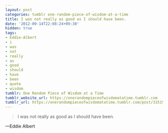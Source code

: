 ```yaml
---
layout: post
categories: tumblr one-random-piece-of-wisdom-at-a-time
title: I was not really as good as I should have been.
date: '2012-09-14T22:08:24+09:30'
hidden: true
tags:
- Eddie-Albert
- i
- was
- not
- really
- as
- good
- should
- have
- been
- quote
- wisdom
tumblr: One Random Piece of Wisdom at a Time
tumblr_website_url: https://onerandompieceofwisdomatatime.tumblr.com
tumblr_url: https://onerandompieceofwisdomatatime.tumblr.com/post/31519491104/i-was-not-really-as-good-as-i-should-have-been
---
```

> I was not really as good as I should have been.

—Eddie Albert
